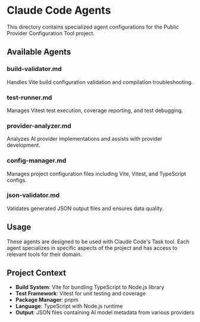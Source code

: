 # Claude Code Agents

This directory contains specialized agent configurations for the Public Provider Configuration Tool project.

## Available Agents

### build-validator.md
Handles Vite build configuration validation and compilation troubleshooting.

### test-runner.md  
Manages Vitest test execution, coverage reporting, and test debugging.

### provider-analyzer.md
Analyzes AI provider implementations and assists with provider development.

### config-manager.md
Manages project configuration files including Vite, Vitest, and TypeScript configs.

### json-validator.md
Validates generated JSON output files and ensures data quality.

## Usage

These agents are designed to be used with Claude Code's Task tool. Each agent specializes in specific aspects of the project and has access to relevant tools for their domain.

## Project Context

- **Build System**: Vite for bundling TypeScript to Node.js library
- **Test Framework**: Vitest for unit testing and coverage
- **Package Manager**: pnpm
- **Language**: TypeScript with Node.js runtime
- **Output**: JSON files containing AI model metadata from various providers